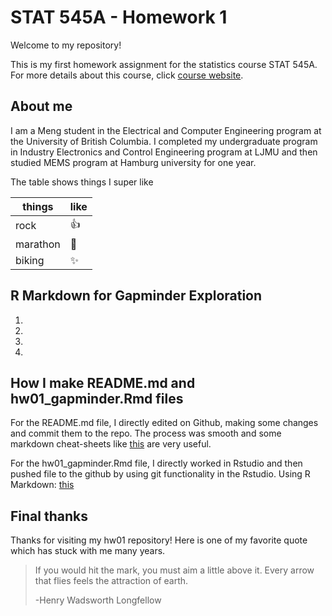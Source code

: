 # STAT 545A - Homework 1

Welcome to my repository! 

This is my first homework assignment for the statistics course STAT 545A. For more details about this course, click [course website](http://stat545.com/Classroom/ "stat 545a").

## About me

I am a Meng student in the Electrical and Computer Engineering program at the University of British Columbia. I completed my undergraduate program in Industry Electronics and Control Engineering program at LJMU and then studied MEMS program at Hamburg university for one year. 

The table shows things I super like

things|like 
------|---------------
rock  | :thumbsup:
marathon | :metal:
biking | :sparkles:

## R Markdown for Gapminder Exploration

1.
2.
3.
4.

## How I make README.md and hw01_gapminder.Rmd files

For the README.md file, I directly edited on Github, making some changes and commit them to the repo. The process was smooth and some markdown cheat-sheets like [this](https://guides.github.com/pdfs/markdown-cheatsheet-online.pdf) are very useful. 

For the hw01_gapminder.Rmd file, I directly worked in Rstudio and then pushed file to the github by using git functionality in the Rstudio. 
Using R Markdown: [this](https://github.com/STAT545-UBC-students/hw01-QinxinLin/blob/master/hw01_gapminder.md)

## Final thanks

Thanks for visiting my hw01 repository! Here is one of my favorite quote which has stuck with me many years.

> If you would hit the mark, you must aim a little above it. Every arrow that flies feels the attraction of earth.
>
> -Henry Wadsworth Longfellow

